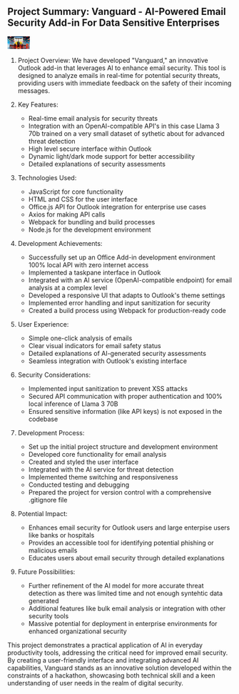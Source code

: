 ## Project Summary: Vanguard - AI-Powered Email Security Add-in For Data Sensitive Enterprises

<img
src="doc_data/vanguard_poster.jpeg"
  style="display: inline-block; margin: 0 auto; max-width: 50px">

1. Project Overview:
   We have developed "Vanguard," an innovative Outlook add-in that leverages AI to enhance email security. This tool is designed to analyze emails in real-time for potential security threats, providing users with immediate feedback on the safety of their incoming messages.

2. Key Features:
   - Real-time email analysis for security threats
   - Integration with an OpenAI-compatible API's in this case Llama 3 70b trained on a very small dataset of sythetic about  for advanced threat detection
   - High level secure interface within Outlook
   - Dynamic light/dark mode support for better accessibility
   - Detailed explanations of security assessments

3. Technologies Used:
   - JavaScript for core functionality
   - HTML and CSS for the user interface
   - Office.js API for Outlook integration for enterprise use cases
   - Axios for making API calls
   - Webpack for bundling and build processes
   - Node.js for the development environment

4. Development Achievements:
   - Successfully set up an Office Add-in development environment 100% local API with zero internet access
   - Implemented a taskpane interface in Outlook
   - Integrated with an AI service (OpenAI-compatible endpoint) for email analysis at a complex level
   - Developed a responsive UI that adapts to Outlook's theme settings
   - Implemented error handling and input sanitization for security
   - Created a build process using Webpack for production-ready code

5. User Experience:
   - Simple one-click analysis of emails
   - Clear visual indicators for email safety status
   - Detailed explanations of AI-generated security assessments
   - Seamless integration with Outlook's existing interface

6. Security Considerations:
   - Implemented input sanitization to prevent XSS attacks
   - Secured API communication with proper authentication and 100% local inference of Llama 3 70B
   - Ensured sensitive information (like API keys) is not exposed in the codebase

7. Development Process:
   - Set up the initial project structure and development environment
   - Developed core functionality for email analysis
   - Created and styled the user interface
   - Integrated with the AI service for threat detection
   - Implemented theme switching and responsiveness
   - Conducted testing and debugging
   - Prepared the project for version control with a comprehensive .gitignore file

8. Potential Impact:
   - Enhances email security for Outlook users and large enterpise users like banks or hospitals
   - Provides an accessible tool for identifying potential phishing or malicious emails
   - Educates users about email security through detailed explanations

9. Future Possibilities:
   - Further refinement of the AI model for more accurate threat detection as there was limited time and not enough syntehtic data generated
   - Additional features like bulk email analysis or integration with other security tools
   - Massive potential for deployment in enterprise environments for enhanced organizational security

This project demonstrates a practical application of AI in everyday productivity tools, addressing the critical need for improved email security. By creating a user-friendly interface and integrating advanced AI capabilities, Vanguard stands as an innovative solution developed within the constraints of a hackathon, showcasing both technical skill and a keen understanding of user needs in the realm of digital security.
